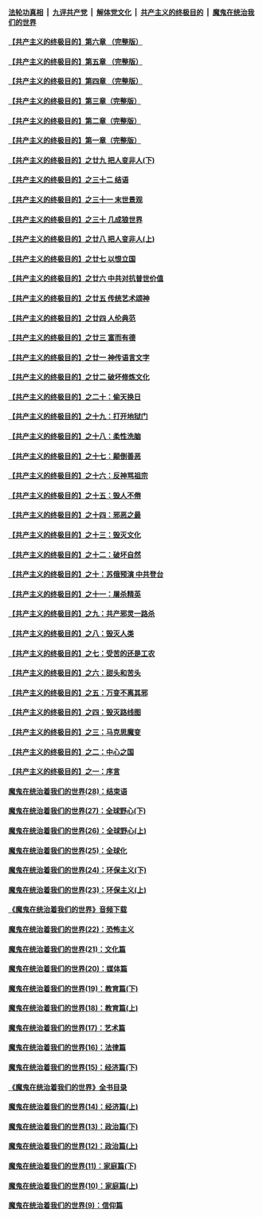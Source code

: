 

####  [法轮功真相](../../../../basic/blob/master/README.md?t=05311231) &nbsp;|&nbsp; [九评共产党](../../../../9ping.md/blob/master/README.md?t=05311231) &nbsp;|&nbsp; [解体党文化](../../../../jtdwh.md/blob/master/README.md?t=05311231)  &nbsp;|&nbsp; [共产主义的终极目的](../../../../gczydzjmd.md/blob/master/README.md?t=05311231) &nbsp;|&nbsp; [魔鬼在统治我们的世界](../../../../mgztzwmdsj.md/blob/master/README.md?t=05311231) 

#### [【共产主义的终极目的】第六章 （完整版）](../pages/nsc422/n11428913.md?t=05311231) 

#### [【共产主义的终极目的】第五章 （完整版）](../pages/nsc422/n11428912.md?t=05311231) 

#### [【共产主义的终极目的】第四章 （完整版）](../pages/nsc422/n11428907.md?t=05311231) 

#### [【共产主义的终极目的】第三章（完整版）](../pages/nsc422/n11428848.md?t=05311231) 

#### [【共产主义的终极目的】第二章（完整版）](../pages/nsc422/n11428831.md?t=05311231) 

#### [【共产主义的终极目的】第一章（完整版）](../pages/nsc422/n11417651.md?t=05311231) 

#### [【共产主义的终极目的】之廿九 把人变非人(下)](../pages/nsc422/n11344140.md?t=05311231) 

#### [【共产主义的终极目的】之三十二 结语](../pages/nsc422/n11360535.md?t=05311231) 

#### [【共产主义的终极目的】之三十一 末世景观](../pages/nsc422/n11351129.md?t=05311231) 

#### [【共产主义的终极目的】之三十 几成狼世界](../pages/nsc422/n11348280.md?t=05311231) 

#### [【共产主义的终极目的】之廿八 把人变非人(上)](../pages/nsc422/n11340492.md?t=05311231) 

#### [【共产主义的终极目的】之廿七 以恨立国](../pages/nsc422/n11336944.md?t=05311231) 

#### [【共产主义的终极目的】之廿六 中共对抗普世价值](../pages/nsc422/n11324785.md?t=05311231) 

#### [【共产主义的终极目的】之廿五 传统艺术颂神](../pages/nsc422/n11296396.md?t=05311231) 

#### [【共产主义的终极目的】之廿四 人伦典范](../pages/nsc422/n11296397.md?t=05311231) 

#### [【共产主义的终极目的】之廿三 富而有德](../pages/nsc422/n11283598.md?t=05311231) 

#### [【共产主义的终极目的】之廿一 神传语言文字](../pages/nsc422/n11263265.md?t=05311231) 

#### [【共产主义的终极目的】之廿二 破坏修炼文化](../pages/nsc422/n11245728.md?t=05311231) 

#### [【共产主义的终极目的】之二十：偷天换日](../pages/nsc422/n11238846.md?t=05311231) 

#### [【共产主义的终极目的】之十九：打开地狱门](../pages/nsc422/n11206376.md?t=05311231) 

#### [【共产主义的终极目的】之十八：柔性洗脑](../pages/nsc422/n11199994.md?t=05311231) 

#### [【共产主义的终极目的】之十七：颠倒善恶](../pages/nsc422/n11179782.md?t=05311231) 

#### [【共产主义的终极目的】之十六：反神骂祖宗](../pages/nsc422/n11166798.md?t=05311231) 

#### [【共产主义的终极目的】之十五：毁人不倦](../pages/nsc422/n11166792.md?t=05311231) 

#### [【共产主义的终极目的】之十四：邪恶之最](../pages/nsc422/n11150249.md?t=05311231) 

#### [【共产主义的终极目的】之十三：毁灭文化](../pages/nsc422/n11135227.md?t=05311231) 

#### [【共产主义的终极目的】之十二：破坏自然](../pages/nsc422/n11135214.md?t=05311231) 

#### [【共产主义的终极目的】之十：苏俄预演 中共登台](../pages/nsc422/n11118424.md?t=05311231) 

#### [【共产主义的终极目的】之十一：屠杀精英](../pages/nsc422/n11118442.md?t=05311231) 

#### [【共产主义的终极目的】之九：共产邪灵一路杀](../pages/nsc422/n11114139.md?t=05311231) 

#### [【共产主义的终极目的】之八：毁灭人类](../pages/nsc422/n11108503.md?t=05311231) 

#### [【共产主义的终极目的】之七：受苦的还是工农](../pages/nsc422/n11101809.md?t=05311231) 

#### [【共产主义的终极目的】之六：甜头和苦头](../pages/nsc422/n11096971.md?t=05311231) 

#### [【共产主义的终极目的】之五：万变不离其邪](../pages/nsc422/n11091285.md?t=05311231) 

#### [【共产主义的终极目的】之四：毁灭路线图](../pages/nsc422/n11086284.md?t=05311231) 

#### [【共产主义的终极目的】之三：马克思魔变](../pages/nsc422/n11061941.md?t=05311231) 

#### [【共产主义的终极目的】之二：中心之国](../pages/nsc422/n11047728.md?t=05311231) 

#### [【共产主义的终极目的】之一：序言](../pages/nsc422/n11086077.md?t=05311231) 

#### [魔鬼在统治着我们的世界(28)：结束语](../pages/nsc422/n10936246.md?t=05311231) 

#### [魔鬼在统治着我们的世界(27)：全球野心(下)](../pages/nsc422/n10928319.md?t=05311231) 

#### [魔鬼在统治着我们的世界(26)：全球野心(上)](../pages/nsc422/n10900318.md?t=05311231) 

#### [魔鬼在统治着我们的世界(25)：全球化](../pages/nsc422/n10788205.md?t=05311231) 

#### [魔鬼在统治着我们的世界(24)：环保主义(下)](../pages/nsc422/n10695307.md?t=05311231) 

#### [魔鬼在统治着我们的世界(23)：环保主义(上)](../pages/nsc422/n10688613.md?t=05311231) 

#### [《魔鬼在统治着我们的世界》音频下载](../pages/nsc422/n10635553.md?t=05311231) 

#### [魔鬼在统治着我们的世界(22)：恐怖主义](../pages/nsc422/n10614727.md?t=05311231) 

#### [魔鬼在统治着我们的世界(21)：文化篇](../pages/nsc422/n10597706.md?t=05311231) 

#### [魔鬼在统治着我们的世界(20)：媒体篇](../pages/nsc422/n10586579.md?t=05311231) 

#### [魔鬼在统治着我们的世界(19)：教育篇(下)](../pages/nsc422/n10564808.md?t=05311231) 

#### [魔鬼在统治着我们的世界(18)：教育篇(上)](../pages/nsc422/n10526970.md?t=05311231) 

#### [魔鬼在统治着我们的世界(17)：艺术篇](../pages/nsc422/n10499093.md?t=05311231) 

#### [魔鬼在统治着我们的世界(16)：法律篇](../pages/nsc422/n10485969.md?t=05311231) 

#### [魔鬼在统治着我们的世界(15)：经济篇(下)](../pages/nsc422/n10469975.md?t=05311231) 

#### [《魔鬼在统治着我们的世界》全书目录](../pages/nsc422/n10464261.md?t=05311231) 

#### [魔鬼在统治着我们的世界(14)：经济篇(上)](../pages/nsc422/n10457370.md?t=05311231) 

#### [魔鬼在统治着我们的世界(13)：政治篇(下)](../pages/nsc422/n10448270.md?t=05311231) 

#### [魔鬼在统治着我们的世界(12)：政治篇(上)](../pages/nsc422/n10444576.md?t=05311231) 

#### [魔鬼在统治着我们的世界(11)：家庭篇(下)](../pages/nsc422/n10440961.md?t=05311231) 

#### [魔鬼在统治着我们的世界(10)：家庭篇(上)](../pages/nsc422/n10435448.md?t=05311231) 

#### [魔鬼在统治着我们的世界(9)：信仰篇](../pages/nsc422/n10432159.md?t=05311231) 

